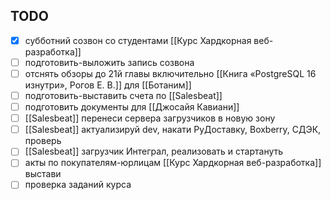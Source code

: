 ## TODO

- [x] субботний созвон со студентами [[Курс Хардкорная веб-разработка]]
- [ ] подготовить-выложить запись созвона
- [ ] отснять обзоры до 21й главы включительно [[Книга «PostgreSQL 16 изнутри», Рогов Е. В.]] для [[Ботаним]]
- [ ] подготовить-выставить счета по [[Salesbeat]]
- [ ] подготовить документы для [[Джосайя Кавиани]]
- [ ] [[Salesbeat]] перенеси сервера загрузчиков в новую зону
- [ ] [[Salesbeat]] актуализируй dev, накати РуДоставку, Boxberry, СДЭК, проверь
- [ ] [[Salesbeat]] загрузчик Интеграл, реализовать и стартануть
- [ ] акты по покупателям-юрлицам [[Курс Хардкорная веб-разработка]] выстави
- [ ] проверка заданий курса